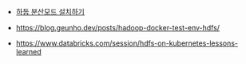 
* [하둡 분산모드 설치하기](https://blog.naver.com/PostView.naver?blogId=dbrud9737&logNo=222446283952&parentCategoryNo=&categoryNo=8&viewDate=&isShowPopularPosts=true&from=search)

* https://blog.geunho.dev/posts/hadoop-docker-test-env-hdfs/

* https://www.databricks.com/session/hdfs-on-kubernetes-lessons-learned
